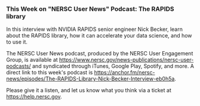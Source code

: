 ### This Week on "NERSC User News" Podcast: The RAPIDS library

In this interview with NVIDIA RAPIDS senior engineer Nick Becker, 
learn about the RAPIDS library, how it can accelerate your data 
science, and how to use it.

The NERSC User News podcast, produced by the NERSC User Engagement Group, is 
available at <https://www.nersc.gov/news-publications/nersc-user-podcasts/> and 
syndicated through iTunes, Google Play, Spotify, and more. A direct link to this week's podcast is 
<https://anchor.fm/nersc-news/episodes/The-RAPIDS-Library-Nick-Becker-Interview-eb0h5a>.

Please give it a listen, and let us know what you think via a ticket at
<https://help.nersc.gov>.

